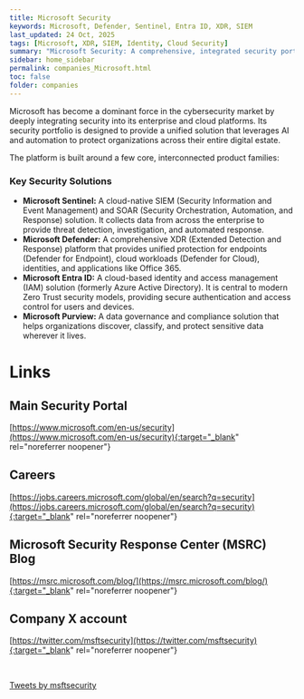 ```yaml
---
title: Microsoft Security
keywords: Microsoft, Defender, Sentinel, Entra ID, XDR, SIEM
last_updated: 24 Oct, 2025
tags: [Microsoft, XDR, SIEM, Identity, Cloud Security]
summary: "Microsoft Security: A comprehensive, integrated security portfolio for protecting identities, endpoints, applications, and clouds."
sidebar: home_sidebar
permalink: companies_Microsoft.html
toc: false
folder: companies
---
```


Microsoft has become a dominant force in the cybersecurity market by deeply integrating security into its enterprise and cloud platforms. Its security portfolio is designed to provide a unified solution that leverages AI and automation to protect organizations across their entire digital estate.

The platform is built around a few core, interconnected product families:

### Key Security Solutions

*   **Microsoft Sentinel:** A cloud-native SIEM (Security Information and Event Management) and SOAR (Security Orchestration, Automation, and Response) solution. It collects data from across the enterprise to provide threat detection, investigation, and automated response.
*   **Microsoft Defender:** A comprehensive XDR (Extended Detection and Response) platform that provides unified protection for endpoints (Defender for Endpoint), cloud workloads (Defender for Cloud), identities, and applications like Office 365.
*   **Microsoft Entra ID:** A cloud-based identity and access management (IAM) solution (formerly Azure Active Directory). It is central to modern Zero Trust security models, providing secure authentication and access control for users and devices.
*   **Microsoft Purview:** A data governance and compliance solution that helps organizations discover, classify, and protect sensitive data wherever it lives.

# Links

## Main Security Portal
[https://www.microsoft.com/en-us/security](https://www.microsoft.com/en-us/security){:target="_blank" rel="noreferrer noopener"}

## Careers
[https://jobs.careers.microsoft.com/global/en/search?q=security](https://jobs.careers.microsoft.com/global/en/search?q=security){:target="_blank" rel="noreferrer noopener"}

## Microsoft Security Response Center (MSRC) Blog
[https://msrc.microsoft.com/blog/](https://msrc.microsoft.com/blog/){:target="_blank" rel="noreferrer noopener"}

## Company X account
[https://twitter.com/msftsecurity](https://twitter.com/msftsecurity){:target="_blank" rel="noreferrer noopener"}

<br/>

<a class="twitter-timeline" href="https://twitter.com/msftsecurity?ref_src=twsrc%5Etfw">Tweets by msftsecurity</a> <script async src="https://platform.twitter.com/widgets.js" charset="utf-8"></script>

<br/>



